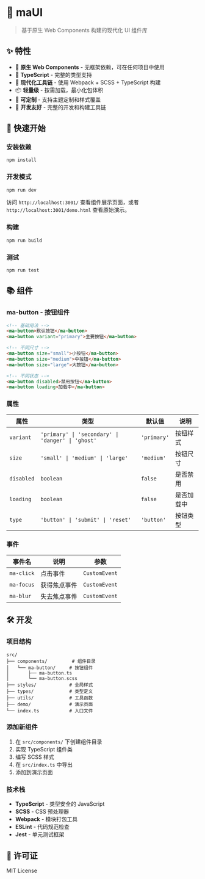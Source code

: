# 🎨 maUI

> 基于原生 Web Components 构建的现代化 UI 组件库

## ✨ 特性

- 🚀 **原生 Web Components** - 无框架依赖，可在任何项目中使用
- 💪 **TypeScript** - 完整的类型支持
- 🎯 **现代化工具链** - 使用 Webpack + SCSS + TypeScript 构建
- 📦 **轻量级** - 按需加载，最小化包体积
- 🎨 **可定制** - 支持主题定制和样式覆盖
- 🔧 **开发友好** - 完整的开发和构建工具链

## 🚀 快速开始

### 安装依赖

```bash
npm install
```

### 开发模式

```bash
npm run dev
```

访问 `http://localhost:3001/` 查看组件展示页面，或者 `http://localhost:3001/demo.html` 查看原始演示。

### 构建

```bash
npm run build
```

### 测试

```bash
npm run test
```

## 📚 组件

### ma-button - 按钮组件

```html
<!-- 基础用法 -->
<ma-button>默认按钮</ma-button>
<ma-button variant="primary">主要按钮</ma-button>

<!-- 不同尺寸 -->
<ma-button size="small">小按钮</ma-button>
<ma-button size="medium">中按钮</ma-button>
<ma-button size="large">大按钮</ma-button>

<!-- 不同状态 -->
<ma-button disabled>禁用按钮</ma-button>
<ma-button loading>加载中</ma-button>
```

### 属性

| 属性 | 类型 | 默认值 | 说明 |
|------|------|--------|------|
| `variant` | `'primary' \| 'secondary' \| 'danger' \| 'ghost'` | `'primary'` | 按钮样式 |
| `size` | `'small' \| 'medium' \| 'large'` | `'medium'` | 按钮尺寸 |
| `disabled` | `boolean` | `false` | 是否禁用 |
| `loading` | `boolean` | `false` | 是否加载中 |
| `type` | `'button' \| 'submit' \| 'reset'` | `'button'` | 按钮类型 |

### 事件

| 事件名 | 说明 | 参数 |
|--------|------|------|
| `ma-click` | 点击事件 | `CustomEvent` |
| `ma-focus` | 获得焦点事件 | `CustomEvent` |
| `ma-blur` | 失去焦点事件 | `CustomEvent` |

## 🛠️ 开发

### 项目结构

```
src/
├── components/         # 组件目录
│   └── ma-button/     # 按钮组件
│       ├── ma-button.ts
│       └── ma-button.scss
├── styles/            # 全局样式
├── types/             # 类型定义
├── utils/             # 工具函数
├── demo/              # 演示页面
└── index.ts           # 入口文件
```

### 添加新组件

1. 在 `src/components/` 下创建组件目录
2. 实现 TypeScript 组件类
3. 编写 SCSS 样式
4. 在 `src/index.ts` 中导出
5. 添加到演示页面

### 技术栈

- **TypeScript** - 类型安全的 JavaScript
- **SCSS** - CSS 预处理器
- **Webpack** - 模块打包工具
- **ESLint** - 代码规范检查
- **Jest** - 单元测试框架

## 📄 许可证

MIT License